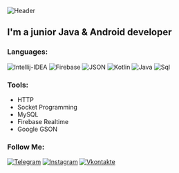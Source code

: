 ![Header](https://media.discordapp.net/attachments/729413556700839957/824338217699639336/background.jpg?width=1440&height=267)

## I'm a junior Java & Android developer

### Languages:
![Intellij-IDEA](https://img.shields.io/badge/-IntellijIDEA-090909?style=for-the-badge&logo=IntelliJ-IDEA&logoColor=FFF)
![Firebase](https://img.shields.io/badge/-Firebase-090909?style=for-the-badge&logo=firebase)
![JSON](https://img.shields.io/badge/-JSON-090909?style=for-the-badge&logo=JSON)
![Kotlin](https://img.shields.io/badge/-Kotlin-090909?style=for-the-badge&logo=kotlin)
![Java](https://img.shields.io/badge/-Java-090909?style=for-the-badge&logo=java)
![Sql](https://img.shields.io/badge/-Sql-090909?style=for-the-badge&logo=mysql)

### Tools:
- HTTP
- Socket Programming 
- MySQL
- Firebase Realtime
- Google GSON

### Follow Me:
[![Telegram](https://img.shields.io/badge/-Telegram-090909?style=for-the-badge&logo=telegram&logoColor=27A0D9)](https://t.me/zefippp)
[![Instagram](https://img.shields.io/badge/-Instagram-090909?style=for-the-badge&logo=instagram&logoColor=B4068E)](https://www.instagram.com/promise.pending)
[![Vkontakte](https://img.shields.io/badge/-Vkontakte-090909?style=for-the-badge&logo=Vk&logoColor=4F7DB3)](https://vk.com/zefippp)
